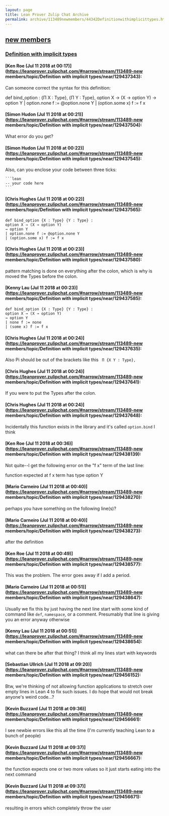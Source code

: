 ```yaml
---
layout: page
title: Lean Prover Zulip Chat Archive 
permalink: archive/113489newmembers/44342Definitionwithimplicittypes.html
---
```


## [new members](index.html)
### [Definition with implicit types](44342Definitionwithimplicittypes.html)

#### [Ken Roe (Jul 11 2018 at 00:17)](https://leanprover.zulipchat.com/#narrow/stream/113489-new members/topic/Definition with implicit types/near/129437343):
Can someone correct the syntax for this definition:

def bind_option : {Π X : Type}, {Π Y : Type},
                option X → (X → option Y)
                      → option Y
| option.none f := @option.none Y
| (option.some x) f := f x

#### [Simon Hudon (Jul 11 2018 at 00:21)](https://leanprover.zulipchat.com/#narrow/stream/113489-new members/topic/Definition with implicit types/near/129437504):
What error do you get?

#### [Simon Hudon (Jul 11 2018 at 00:22)](https://leanprover.zulipchat.com/#narrow/stream/113489-new members/topic/Definition with implicit types/near/129437545):
Also, can you enclose your code between three ticks: 

````
```lean
-- your code here
```
````

#### [Chris Hughes (Jul 11 2018 at 00:22)](https://leanprover.zulipchat.com/#narrow/stream/113489-new members/topic/Definition with implicit types/near/129437565):
```lean
def bind_option {X : Type} {Y : Type} :
option X → (X → option Y)
→ option Y
| option.none f := @option.none Y
| (option.some x) f := f x
```

#### [Chris Hughes (Jul 11 2018 at 00:23)](https://leanprover.zulipchat.com/#narrow/stream/113489-new members/topic/Definition with implicit types/near/129437580):
pattern matching is done on everything after the colon, which is why is moved the Types before the colon.

#### [Kenny Lau (Jul 11 2018 at 00:23)](https://leanprover.zulipchat.com/#narrow/stream/113489-new members/topic/Definition with implicit types/near/129437585):
```lean
def bind_option {X : Type} {Y : Type} :
option X → (X → option Y)
→ option Y
| none f := none
| (some x) f := f x
```

#### [Chris Hughes (Jul 11 2018 at 00:24)](https://leanprover.zulipchat.com/#narrow/stream/113489-new members/topic/Definition with implicit types/near/129437635):
Also Pi should be out of the brackets like this ` Π {X Y : Type},`

#### [Chris Hughes (Jul 11 2018 at 00:24)](https://leanprover.zulipchat.com/#narrow/stream/113489-new members/topic/Definition with implicit types/near/129437641):
If you were to put the Types after the colon.

#### [Chris Hughes (Jul 11 2018 at 00:24)](https://leanprover.zulipchat.com/#narrow/stream/113489-new members/topic/Definition with implicit types/near/129437648):
Incidentally this function exists in the library and it's called `option.bind` I think

#### [Ken Roe (Jul 11 2018 at 00:36)](https://leanprover.zulipchat.com/#narrow/stream/113489-new members/topic/Definition with implicit types/near/129438139):
Not quite--I get the following error on the "f x" term of the last line:

function expected at
  f x
term has type
  option Y

#### [Mario Carneiro (Jul 11 2018 at 00:40)](https://leanprover.zulipchat.com/#narrow/stream/113489-new members/topic/Definition with implicit types/near/129438270):
perhaps you have something on the following line(s)?

#### [Mario Carneiro (Jul 11 2018 at 00:40)](https://leanprover.zulipchat.com/#narrow/stream/113489-new members/topic/Definition with implicit types/near/129438273):
after the definition

#### [Ken Roe (Jul 11 2018 at 00:49)](https://leanprover.zulipchat.com/#narrow/stream/113489-new members/topic/Definition with implicit types/near/129438577):
This was the problem.  The error goes away if I add a period.

#### [Mario Carneiro (Jul 11 2018 at 00:51)](https://leanprover.zulipchat.com/#narrow/stream/113489-new members/topic/Definition with implicit types/near/129438647):
Usually we fix this by just having the next line start with some kind of command like `def`, `namespace`, or a comment. Presumably that line is giving you an error anyway otherwise

#### [Kenny Lau (Jul 11 2018 at 00:51)](https://leanprover.zulipchat.com/#narrow/stream/113489-new members/topic/Definition with implicit types/near/129438654):
what can there be after that thing? I think all my lines start with keywords

#### [Sebastian Ullrich (Jul 11 2018 at 09:20)](https://leanprover.zulipchat.com/#narrow/stream/113489-new members/topic/Definition with implicit types/near/129456152):
Btw, we're thinking of not allowing function applications to stretch over empty lines in Lean 4 to fix such issues. I do hope that would not break anyone's weird code...?

#### [Kevin Buzzard (Jul 11 2018 at 09:36)](https://leanprover.zulipchat.com/#narrow/stream/113489-new members/topic/Definition with implicit types/near/129456661):
I see newbie errors like this all the time (I'm currently teaching Lean to a bunch of people)

#### [Kevin Buzzard (Jul 11 2018 at 09:37)](https://leanprover.zulipchat.com/#narrow/stream/113489-new members/topic/Definition with implicit types/near/129456667):
the function expects one or two more values so it just starts eating into the next command

#### [Kevin Buzzard (Jul 11 2018 at 09:37)](https://leanprover.zulipchat.com/#narrow/stream/113489-new members/topic/Definition with implicit types/near/129456671):
resulting in errors which completely throw the user


